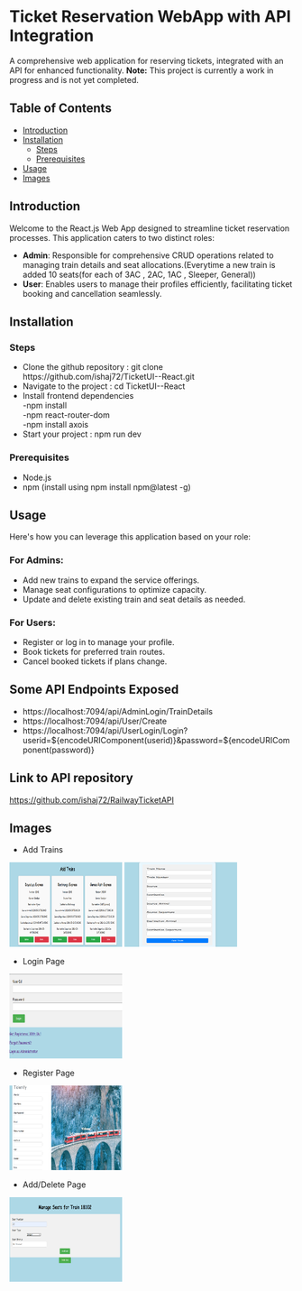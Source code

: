 # Ticket Reservation WebApp with API Integration

A comprehensive web application for reserving tickets, integrated with an API for enhanced functionality.
**Note:** This project is currently a work in progress and is not yet completed.

## Table of Contents

- [Introduction](#introduction)
- [Installation](#installation)
  - [Steps](#steps)
  - [Prerequisites](#prerequisites) 
- [Usage](#usage)
- [Images](#images)

## Introduction
Welcome to the React.js Web App designed to streamline ticket reservation processes. This application caters to two distinct roles:
- **Admin**: Responsible for comprehensive CRUD operations related to managing train details and seat allocations.(Everytime a new train is added 10 seats(for each of 3AC , 2AC, 1AC , Sleeper, General))
- **User**: Enables users to manage their profiles efficiently, facilitating ticket booking and cancellation seamlessly.

## Installation

### Steps
<ul>
<li>Clone the github repository : git clone https://github.com/ishaj72/TicketUI--React.git</li>
<li>Navigate to the project : cd TicketUI--React</li>
<li>Install frontend dependencies <br/> -npm install  <br/> -npm react-router-dom  <br/> -npm install axois</li>
<li>Start your project : npm run dev</li>
</ul>

### Prerequisites
- Node.js
- npm (install using npm install npm@latest -g)

## Usage

Here's how you can leverage this application based on your role:
### For Admins:
- Add new trains to expand the service offerings.
- Manage seat configurations to optimize capacity.
- Update and delete existing train and seat details as needed.

### For Users:
- Register or log in to manage your profile.
- Book tickets for preferred train routes.
- Cancel booked tickets if plans change.

## Some API Endpoints Exposed
- https://localhost:7094/api/AdminLogin/TrainDetails 
- https://localhost:7094/api/User/Create
- https://localhost:7094/api/UserLogin/Login?userid=${encodeURIComponent(userid)}&password=${encodeURIComponent(password)} 

## Link to API repository 
https://github.com/ishaj72/RailwayTicketAPI

## Images
- Add Trains
<img src="src\assets\addtrains.png" alt="addtrains" width="200" height="150">
<img src="src\assets\addtrains2.png" alt="addtrains" width="200" height="150">

- Login Page
<img src="src\assets\Login.png" alt="addtrains" width="200" height="150">

- Register Page
<img src="src\assets\register.png" alt="addtrains" width="200" height="150">

- Add/Delete Page
<img src="src\assets\addeleteSeat.png" alt="addtrains" width="200" height="150">
